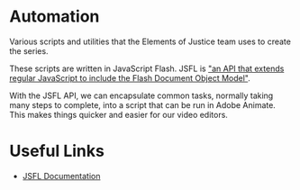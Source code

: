 # Automation
Various scripts and utilities that the Elements of Justice team uses to create the series.

These scripts are written in JavaScript Flash. JSFL is ["an API that extends regular JavaScript to include the Flash Document Object Model"](https://fileinfo.com/extension/jsfl#:~:text=Script%20written%20in%20Flash%20JavaScript,the%20Adobe%20Animate%20authoring%20environment.).

With the JSFL API, we can encapsulate common tasks, normally taking many steps to complete, into a script that can be run in Adobe Animate. This makes things quicker and easier for our video editors.

# Useful Links
* [JSFL Documentation](https://help.adobe.com/archive/en_US/flash/cs5/flash_cs5_extending.pdf)
